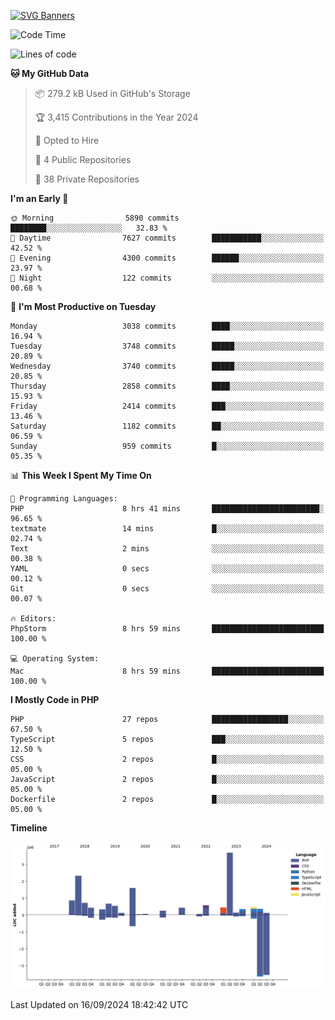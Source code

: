 [![SVG Banners](https://svg-banners.vercel.app/api?type=glitch&text1=Gere_Lajos%F0%9F%92%BB&width=800&height=400)](https://github.com/Akshay090/svg-banners)

<!--START_SECTION:waka-->
![Code Time](http://img.shields.io/badge/Code%20Time-1%2C858%20hrs%2033%20mins-blue)

![Lines of code](https://img.shields.io/badge/From%20Hello%20World%20I%27ve%20Written-14.5%20million%20lines%20of%20code-blue)

**🐱 My GitHub Data** 

> 📦 279.2 kB Used in GitHub's Storage 
 > 
> 🏆 3,415 Contributions in the Year 2024
 > 
> 💼 Opted to Hire
 > 
> 📜 4 Public Repositories 
 > 
> 🔑 38 Private Repositories 
 > 
**I'm an Early 🐤** 

```text
🌞 Morning                5890 commits        ████████░░░░░░░░░░░░░░░░░   32.83 % 
🌆 Daytime                7627 commits        ███████████░░░░░░░░░░░░░░   42.52 % 
🌃 Evening                4300 commits        ██████░░░░░░░░░░░░░░░░░░░   23.97 % 
🌙 Night                  122 commits         ░░░░░░░░░░░░░░░░░░░░░░░░░   00.68 % 
```
📅 **I'm Most Productive on Tuesday** 

```text
Monday                   3038 commits        ████░░░░░░░░░░░░░░░░░░░░░   16.94 % 
Tuesday                  3748 commits        █████░░░░░░░░░░░░░░░░░░░░   20.89 % 
Wednesday                3740 commits        █████░░░░░░░░░░░░░░░░░░░░   20.85 % 
Thursday                 2858 commits        ████░░░░░░░░░░░░░░░░░░░░░   15.93 % 
Friday                   2414 commits        ███░░░░░░░░░░░░░░░░░░░░░░   13.46 % 
Saturday                 1182 commits        ██░░░░░░░░░░░░░░░░░░░░░░░   06.59 % 
Sunday                   959 commits         █░░░░░░░░░░░░░░░░░░░░░░░░   05.35 % 
```


📊 **This Week I Spent My Time On** 

```text
💬 Programming Languages: 
PHP                      8 hrs 41 mins       ████████████████████████░   96.65 % 
textmate                 14 mins             █░░░░░░░░░░░░░░░░░░░░░░░░   02.74 % 
Text                     2 mins              ░░░░░░░░░░░░░░░░░░░░░░░░░   00.38 % 
YAML                     0 secs              ░░░░░░░░░░░░░░░░░░░░░░░░░   00.12 % 
Git                      0 secs              ░░░░░░░░░░░░░░░░░░░░░░░░░   00.07 % 

🔥 Editors: 
PhpStorm                 8 hrs 59 mins       █████████████████████████   100.00 % 

💻 Operating System: 
Mac                      8 hrs 59 mins       █████████████████████████   100.00 % 
```

**I Mostly Code in PHP** 

```text
PHP                      27 repos            █████████████████░░░░░░░░   67.50 % 
TypeScript               5 repos             ███░░░░░░░░░░░░░░░░░░░░░░   12.50 % 
CSS                      2 repos             █░░░░░░░░░░░░░░░░░░░░░░░░   05.00 % 
JavaScript               2 repos             █░░░░░░░░░░░░░░░░░░░░░░░░   05.00 % 
Dockerfile               2 repos             █░░░░░░░░░░░░░░░░░░░░░░░░   05.00 % 
```



**Timeline**

![Lines of Code chart](https://raw.githubusercontent.com/gere-lajos/gere-lajos/main/assets/bar_graph.png)


 Last Updated on 16/09/2024 18:42:42 UTC
<!--END_SECTION:waka-->
